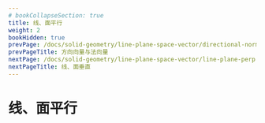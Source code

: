 ```yaml
---
# bookCollapseSection: true
title: 线、面平行
weight: 2
bookHidden: true
prevPage: /docs/solid-geometry/line-plane-space-vector/directional-norm-vector
prevPageTitle: 方向向量与法向量
nextPage: /docs/solid-geometry/line-plane-space-vector/line-plane-perp
nextPageTitle: 线、面垂直
---
```


# 线、面平行

